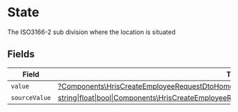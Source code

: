# State

The ISO3166-2 sub division where the location is situated


## Fields

| Field                                                                                                                                                                                    | Type                                                                                                                                                                                     | Required                                                                                                                                                                                 | Description                                                                                                                                                                              |
| ---------------------------------------------------------------------------------------------------------------------------------------------------------------------------------------- | ---------------------------------------------------------------------------------------------------------------------------------------------------------------------------------------- | ---------------------------------------------------------------------------------------------------------------------------------------------------------------------------------------- | ---------------------------------------------------------------------------------------------------------------------------------------------------------------------------------------- |
| `value`                                                                                                                                                                                  | [?Components\HrisCreateEmployeeRequestDtoHomeLocationStateValue](../../Models/Components/HrisCreateEmployeeRequestDtoHomeLocationStateValue.md)                                          | :heavy_minus_sign:                                                                                                                                                                       | N/A                                                                                                                                                                                      |
| `sourceValue`                                                                                                                                                                            | [string\|float\|bool\|Components\HrisCreateEmployeeRequestDtoSourceValueHomeLocationState4\|array\|null](../../Models/Components/HrisCreateEmployeeRequestDtoHomeLocationStateSourceValue.md) | :heavy_minus_sign:                                                                                                                                                                       | N/A                                                                                                                                                                                      |